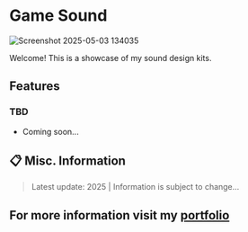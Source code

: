 # Game Sound
![Screenshot 2025-05-03 134035](https://github.com/user-attachments/assets/d40330f7-d374-42c8-8a2b-5e2f51198e74)

Welcome! This is a showcase of my sound design kits.

## Features
### TBD
+ Coming soon...
  
## 📋 Misc. Information
> Latest update: 2025 | Information is subject to change...
## For more information visit my [portfolio](https://camrenaa.github.io/)
